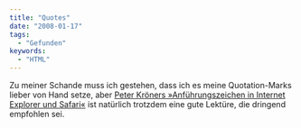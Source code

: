```yaml
---
title: "Quotes"
date: "2008-01-17"
tags:
  - "Gefunden"
keywords:
  - "HTML"
---
```


Zu meiner Schande muss ich gestehen, dass ich es meine Quotation-Marks lieber von Hand setze, aber [Peter Kröners »Anführungszeichen in Internet Explorer und Safari«](http://www.peterkroener.de/2007/11/27/anfuhrungszeichen-in-internet-explorer-und-safari/) ist natürlich trotzdem eine gute Lektüre, die dringend empfohlen sei.
